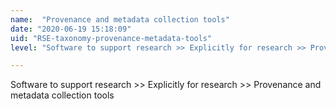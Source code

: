```yaml
---
name:  "Provenance and metadata collection tools"
date: "2020-06-19 15:18:09"
uid: "RSE-taxonomy-provenance-metadata-tools"
level: "Software to support research >> Explicitly for research >> Provenance and metadata collection tools"

---
```


Software to support research >> Explicitly for research >> Provenance and metadata collection tools